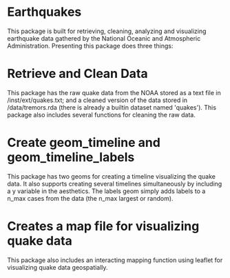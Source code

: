 # Earthquakes
This package is built for retrieving, cleaning, analyzing and visualizing earthquake data gathered by the National Oceanic and Atmospheric Administration.  Presenting this package does three things:
# Retrieve and Clean Data
This package has the raw quake data from the NOAA stored as a text file in /inst/ext/quakes.txt; and a cleaned version of the data stored in /data/tremors.rda (there is already a builtin dataset named 'quakes').  This package also includes several functions for cleaning the raw data.
# Create geom_timeline and geom_timeline_labels
This package has two geoms for creating a timeline visualizing the quake data.  It also supports creating several timelines simultaneously by including a y variable in the aesthetics.  The labels geom simply adds labels to a n_max cases from the data (the n_max largest or random).
# Creates a map file for visualizing quake data
This package also includes an interacting mapping function using leaflet for visualizing quake data geospatially.
